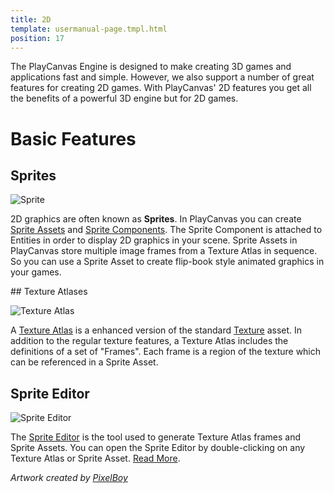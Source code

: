 ```yaml
---
title: 2D
template: usermanual-page.tmpl.html
position: 17
---
```


The PlayCanvas Engine is designed to make creating 3D games and applications fast and simple. However, we also support a number of great features for creating 2D games. With PlayCanvas' 2D features you get all the benefits of a powerful 3D engine but for 2D games.

# Basic Features

## Sprites

![Sprite][5]

2D graphics are often known as **Sprites**. In PlayCanvas you can create [Sprite Assets][0] and [Sprite Components][1]. The Sprite Component is attached to Entities in order to display 2D graphics in your scene. Sprite Assets in PlayCanvas store multiple image frames from a Texture Atlas in sequence. So you can use a Sprite Asset to create flip-book style animated graphics in your games.

## Texture Atlases

![Texture Atlas][6]

A [Texture Atlas][2] is a enhanced version of the standard [Texture][3] asset. In addition to the regular texture features, a Texture Atlas includes the definitions of a set of "Frames". Each frame is a region of the texture which can be referenced in a Sprite Asset.

## Sprite Editor

![Sprite Editor][7]

The [Sprite Editor][4] is the tool used to generate Texture Atlas frames and Sprite Assets. You can open the Sprite Editor by double-clicking on any Texture Atlas or Sprite Asset. [Read More][4].

*Artwork created by [PixelBoy](https://twitter.com/2pblog1)*

[0]: /user-manual/assets/sprites
[1]: /user-manual/packs/components/sprite
[2]: /user-manual/assets/texture-atlas
[3]: /user-manual/assets/textures
[4]: /user-manual/2D/sprite-editor

[5]: /images/user-manual/2D/sprite.jpg
[6]: /images/user-manual/2D/texture-atlas.jpg
[7]: /images/user-manual/2D/sprite-editor.jpg

